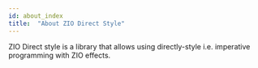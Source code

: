 ```yaml
---
id: about_index
title:  "About ZIO Direct Style"
---
```


ZIO Direct style is a library that allows using directly-style i.e. imperative programming with ZIO effects.
